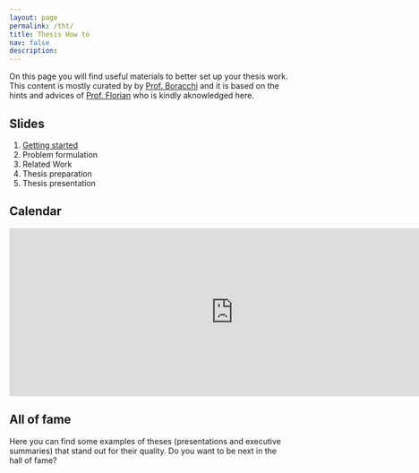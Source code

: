 ```yaml
---
layout: page
permalink: /tht/
title: Thesis How to
nav: false
description: 
---
```


On this page you will find useful materials to better set up your thesis work.
This content is mostly curated by by [Prof. Boracchi](https://boracchi.faculty.polimi.it) and it is based on the hints and advices of [Prof. Florian](https://www.floriandaniel.it/students.html) who is kindly aknowledged here.

## Slides

1. [Getting started](https://www.dropbox.com/scl/fi/ytbjyt1vn9ot26v1srt3o/2023_10_A_Thesis_How_To.pdf?rlkey=nswxq13geo668onbuw98azlom&dl=0)
2. Problem formulation
3. Related Work
4. Thesis preparation
5. Thesis presentation

## Calendar

<iframe src="https://calendar.google.com/calendar/embed?height=300&wkst=2&bgcolor=%23ffffff&ctz=Europe%2FRome&showNav=1&showPrint=0&showTabs=1&showCalendars=0&showTz=0&mode=AGENDA&showTitle=0&src=NDE3OTljMmZmMGY4ZWZlZDY4ZWM0OTQ1ZGU1ZThhNGVkM2I1N2IzNjY4ZDJmMzU0ODFiNWY4ZDI2MzE3YThjNUBncm91cC5jYWxlbmRhci5nb29nbGUuY29t&color=%239d5eb2" style="border-width:0" width="800" height="300" frameborder="0" scrolling="no"></iframe>


## All of fame
Here you can find some examples of theses (presentations and executive summaries) that stand out for their quality. Do you want to be next in the hall of fame?

